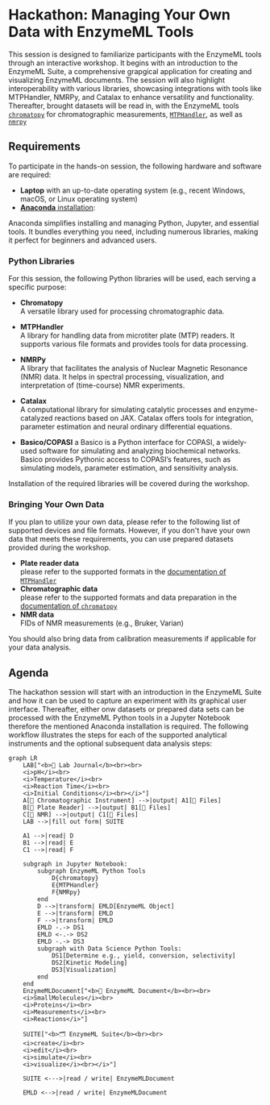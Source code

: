 # Hackathon: Managing Your Own Data with EnzymeML Tools

This session is designed to familiarize participants with the EnzymeML tools through an interactive workshop. It begins with an introduction to the EnzymeML Suite, a comprehensive grapgical application for creating and visualizing EnzymeML documents. The session will also highlight interoperability with various libraries, showcasing integrations with tools like MTPHandler, NMRPy, and Catalax to enhance versatility and functionality. Thereafter, brought datasets will be read in, with the EnzymeML tools [`chromatopy`](https://fairchemistry.github.io/chromatopy/) for chromatographic measurements, [`MTPHandler`](https://fairchemistry.github.io/MTPHandler/), as well as [`nmrpy`](https://nmrpy.readthedocs.io/en/latest/?badge=latest)

## Requirements

To participate in the hands-on session, the following hardware and software are required:

- **Laptop** with an up-to-date operating system (e.g., recent Windows, macOS, or Linux operating system)
- [**Anaconda** installation](https://docs.anaconda.com/anaconda/install/):

Anaconda simplifies installing and managing Python, Jupyter, and essential tools. It bundles everything you need, including numerous libraries, making it perfect for beginners and advanced users.

### Python Libraries

For this session, the following Python libraries will be used, each serving a specific purpose:

- **Chromatopy**  
  A versatile library used for processing chromatographic data.

- **MTPHandler**  
  A library for handling data from microtiter plate (MTP) readers. It supports various file formats and provides tools for data processing.

- **NMRPy**  
  A library that facilitates the analysis of Nuclear Magnetic Resonance (NMR) data. It helps in spectral processing, visualization, and interpretation of (time-course) NMR experiments.

- **Catalax**  
  A computational library for simulating catalytic processes and enzyme-catalyzed reactions based on JAX. Catalax offers tools for integration, parameter estimation and neural ordinary differential equations.

- **Basico/COPASI**  a
  Basico is a Python interface for COPASI, a widely-used software for simulating and analyzing biochemical networks. Basico provides Pythonic access to COPASI’s features, such as simulating models, parameter estimation, and sensitivity analysis.

Installation of the required libraries will be covered during the workshop.

### Bringing Your Own Data

If you plan to utilize your own data, please refer to the following list of supported devices and file formats. However, if you don't have your own data that meets these requirements, you can use prepared datasets provided during the workshop.

- __Plate reader data__  
    please refer to the supported formats in the [documentation of `MTPHandler`](https://fairchemistry.github.io/MTPHandler/#supported-plate-readers)
- __Chromatographic data__  
    please refer to the supported formats and data preparation in the [documentation of `chromatopy`](https://fairchemistry.github.io/chromatopy/supported_formats/)
- __NMR data__  
    FIDs of NMR measurements (e.g., Bruker, Varian)

You should also bring data from calibration measurements if applicable for your data analysis.

## Agenda

The hackathon session will start with an introduction in the EnzymeML Suite and how it can be used to capture an experiment with its graphical user interface. Thereafter, either onw datasets or prepared data sets can be processed with the EnzymeML Python tools in a Jupyter Notebook therefore the mentioned Anaconda installation is required. The following workflow illustrates the steps for each of the supported analytical instruments and the optional subsequent data analysis steps:


```mermaid
graph LR
    LAB["<b>📙 Lab Journal</b><br><br>
    <i>pH</i><br>
    <i>Temperature</i><br>
    <i>Reaction Time</i><br>
    <i>Initial Conditions</i><br></i>"]
    A[🌈 Chromatographic Instrument] -->|output| A1[📄 Files]
    B[🔬 Plate Reader] -->|output| B1[📄 Files]
    C[🧲 NMR] -->|output| C1[📄 Files]
    LAB -->|fill out form| SUITE

    A1 -->|read| D
    B1 -->|read| E
    C1 -->|read| F

    subgraph in Jupyter Notebook:
        subgraph EnzymeML Python Tools
            D{chromatopy}
            E{MTPHandler}
            F{NMRpy}
        end
        D -->|transform| EMLD[EnzymeML Object]
        E -->|transform| EMLD
        F -->|transform| EMLD
        EMLD -.-> DS1
        EMLD <-.-> DS2
        EMLD -.-> DS3
        subgraph with Data Science Python Tools:
            DS1[Determine e.g., yield, conversion, selectivity]
            DS2[Kinetic Modeling]
            DS3[Visualization]
        end
    end
    EnzymeMLDocument["<b>📄 EnzymeML Document</b><br><br>
    <i>SmallMolecules</i><br>
    <i>Proteins</i><br>
    <i>Measurements</i><br>
    <i>Reactions</i>"]

    SUITE["<b>🗂️ EnzymeML Suite</b><br><br>
    <i>create</i><br>
    <i>edit</i><br>
    <i>simulate</i><br>
    <i>visualize</i><br></i>"]

    SUITE <--->|read / write| EnzymeMLDocument

    EMLD <-->|read / write| EnzymeMLDocument
```